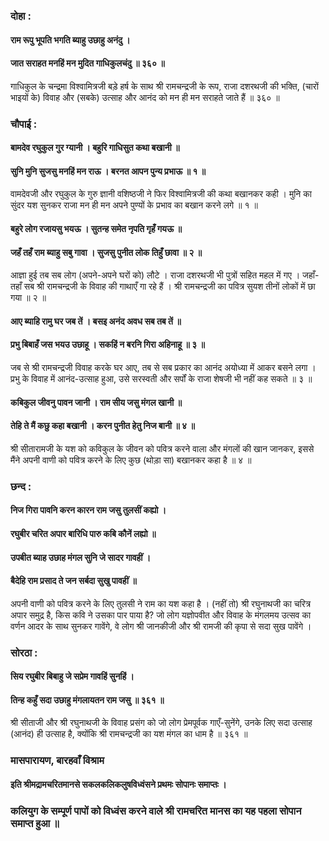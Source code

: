 ### दोहा :

#### राम रूपु भूपति भगति ब्याहु उछाहु अनंदु ।
#### जात सराहत मनहिं मन मुदित गाधिकुलचंदु ॥ ३६० ॥

गाधिकुल के चन्द्रमा विश्वामित्रजी बड़े हर्ष के साथ श्री रामचन्द्रजी के रूप, राजा दशरथजी की भक्ति, (चारों भाइयों के) विवाह और (सबके) उत्साह और आनंद को मन ही मन सराहते जाते हैं ॥ ३६० ॥

### चौपाई :

#### बामदेव रघुकुल गुर ग्यानी । बहुरि गाधिसुत कथा बखानी ॥
#### सुनि मुनि सुजसु मनहिं मन राऊ । बरनत आपन पुन्य प्रभाऊ ॥ १ ॥

वामदेवजी और रघुकुल के गुरु ज्ञानी वशिष्ठजी ने फिर विश्वामित्रजी की कथा बखानकर कही । मुनि का सुंदर यश सुनकर राजा मन ही मन अपने पुण्यों के प्रभाव का बखान करने लगे ॥ १ ॥

#### बहुरे लोग रजायसु भयऊ । सुतन्ह समेत नृपति गृहँ गयऊ ॥
#### जहँ तहँ राम ब्याहु सबु गावा । सुजसु पुनीत लोक तिहुँ छावा ॥ २ ॥

आज्ञा हुई तब सब लोग (अपने-अपने घरों को) लौटे । राजा दशरथजी भी पुत्रों सहित महल में गए । जहाँ-तहाँ सब श्री रामचन्द्रजी के विवाह की गाथाएँ गा रहे हैं । श्री रामचन्द्रजी का पवित्र सुयश तीनों लोकों में छा गया ॥ २ ॥

#### आए ब्याहि रामु घर जब तें । बसइ अनंद अवध सब तब तें ॥
#### प्रभु बिबाहँ जस भयउ उछाहू । सकहिं न बरनि गिरा अहिनाहू ॥ ३ ॥

जब से श्री रामचन्द्रजी विवाह करके घर आए, तब से सब प्रकार का आनंद अयोध्या में आकर बसने लगा । प्रभु के विवाह में आनंद-उत्साह हुआ, उसे सरस्वती और सर्पों के राजा शेषजी भी नहीं कह सकते ॥ ३ ॥

#### कबिकुल जीवनु पावन जानी । राम सीय जसु मंगल खानी ॥
#### तेहि ते मैं कछु कहा बखानी । करन पुनीत हेतु निज बानी ॥ ४ ॥

श्री सीतारामजी के यश को कविकुल के जीवन को पवित्र करने वाला और मंगलों की खान जानकर, इससे मैंने अपनी वाणी को पवित्र करने के लिए कुछ (थोड़ा सा) बखानकर कहा है ॥ ४ ॥

### छन्द :

#### निज गिरा पावनि करन कारन राम जसु तुलसीं कह्यो ।
#### रघुबीर चरित अपार बारिधि पारु कबि कौनें लह्यो ॥
#### उपबीत ब्याह उछाह मंगल सुनि जे सादर गावहीं ।
#### बैदेहि राम प्रसाद ते जन सर्बदा सुखु पावहीं ॥

अपनी वाणी को पवित्र करने के लिए तुलसी ने राम का यश कहा है । (नहीं तो) श्री रघुनाथजी का चरित्र अपार समुद्र है, किस कवि ने उसका पार पाया है? जो लोग यज्ञोपवीत और विवाह के मंगलमय उत्सव का वर्णन आदर के साथ सुनकर गावेंगे, वे लोग श्री जानकीजी और श्री रामजी की कृपा से सदा सुख पावेंगे ।

### सोरठा :

#### सिय रघुबीर बिबाहु जे सप्रेम गावहिं सुनहिं ।
#### तिन्ह कहुँ सदा उछाहु मंगलायतन राम जसु ॥ ३६१ ॥

श्री सीताजी और श्री रघुनाथजी के विवाह प्रसंग को जो लोग प्रेमपूर्वक गाएँ-सुनेंगे, उनके लिए सदा उत्साह (आनंद) ही उत्साह है, क्योंकि श्री रामचन्द्रजी का यश मंगल का धाम है ॥ ३६१ ॥

### मासपारायण, बारहवाँ विश्राम

#### इति श्रीमद्रामचरितमानसे सकलकलिकलुषविध्वंसने प्रथमः सोपानः समाप्तः ।

### कलियुग के सम्पूर्ण पापों को विध्वंस करने वाले श्री रामचरित मानस का यह पहला सोपान समाप्त हुआ ॥
